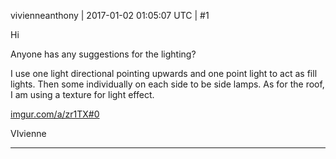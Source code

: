 vivienneanthony | 2017-01-02 01:05:07 UTC | #1

Hi

Anyone has any suggestions for the lighting?

I use one light directional pointing upwards and one point light to act as fill lights. Then some individually on each side to be side lamps.  As for the roof, I am using a texture for light effect.


[imgur.com/a/zr1TX#0](http://imgur.com/a/zr1TX#0)

VIvienne

-------------------------

